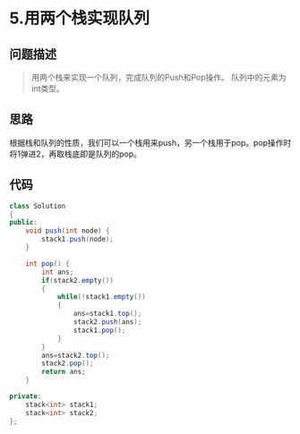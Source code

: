 
# 5.用两个栈实现队列

## 问题描述
> 用两个栈来实现一个队列，完成队列的Push和Pop操作。 队列中的元素为int类型。

## 思路
根据栈和队列的性质，我们可以一个栈用来push，另一个栈用于pop。pop操作时将1弹进2，再取栈底即是队列的pop。
## 代码
```java
class Solution
{
public:
    void push(int node) {
        stack1.push(node);
    }

    int pop() {
        int ans;
        if(stack2.empty())
        {
            while(!stack1.empty())
            {
                ans=stack1.top();
                stack2.push(ans);
                stack1.pop();
            }
        }
        ans=stack2.top();
        stack2.pop();
        return ans;
    }

private:
    stack<int> stack1;
    stack<int> stack2;
};
```
